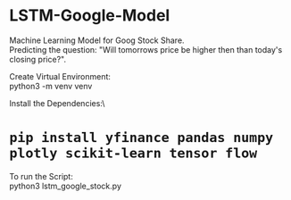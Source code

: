 # LSTM-Google-Model
Machine Learning Model for Goog Stock Share.\
Predicting the question: "Will tomorrows price be higher then than today's closing price?".

Create Virtual Environment:\
python3 -m venv venv

Install the Dependencies:\
# `pip install yfinance pandas numpy plotly scikit-learn tensor flow`

To run the Script:\
python3 lstm_google_stock.py
